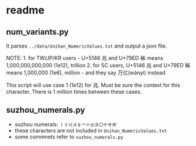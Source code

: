 # readme

## num_variants.py

It parses ```../data/Unihan_NumericValues.txt``` and output a json file.

NOTE:
    1. for TW/JP/KR users
       - U+5146 兆 and U+79ED 秭 means 1,000,000,000,000 (1e12), trillion
    2. for SC users, U+5146 兆 and U+79ED 秭 means 1,000,000 (1e6), million
       - and they say 万亿(wànyì) instead

This script will use case 1 (1e12) for 兆. Must be sure the context for this character. There is 1 million times between these cases.

## suzhou_numerals.py

- suzhou numerals: ```〡〢〣〤〥〦〧〨〩〇〸〹〺```
- these characters are not included in ```Unihan_NumericValues.txt```
- some commnets refer to ```suzhou_numerals.py```


